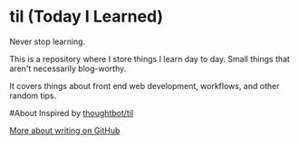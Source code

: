 # til (Today I Learned)
Never stop learning.

This is a repository where I store things I learn day to day. Small things that aren't necessarily blog-worthy.

It covers things about front end web development, workflows, and other random tips.

#About
Inspired by [thoughtbot/til](https://github.com/thoughtbot/til)

[More about writing on GitHub](https://help.github.com/articles/basic-writing-and-formatting-syntax/)

